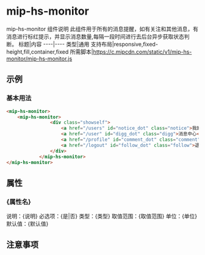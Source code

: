 # mip-hs-monitor

mip-hs-monitor 组件说明
此组件用于所有的消息提醒，如有关注和其他消息，有消息进行标红提示，并显示消息数量,每隔一段时间进行去后台异步获取状态判断。
标题|内容
----|----
类型|通用
支持布局|responsive,fixed-height,fill,container,fixed
所需脚本|https://c.mipcdn.com/static/v1/mip-hs-monitor/mip-hs-monitor.js

## 示例

### 基本用法
```html
<mip-hs-monitor>
    <mip-hs-monitor>
	            <div class="showself">
	                <a href="/users" id="notice_dot" class="notice">我的主页</a>
	                <a href="/user" id="digg_dot" class="digg">消息中心<i id="msg_num" class="msg_num">10</i></a>
	                <a href="/profile" id="comment_dot" class="comment">个人资料</a>
	                <a href="/logout" id="follow_dot" class="follow">退出</a>
	            </div>
            </mip-hs-monitor>
</mip-hs-monitor>
```

## 属性

### {属性名}

说明：{说明}
必选项：{是|否}
类型：{类型}
取值范围：{取值范围}
单位：{单位}
默认值：{默认值}

## 注意事项

